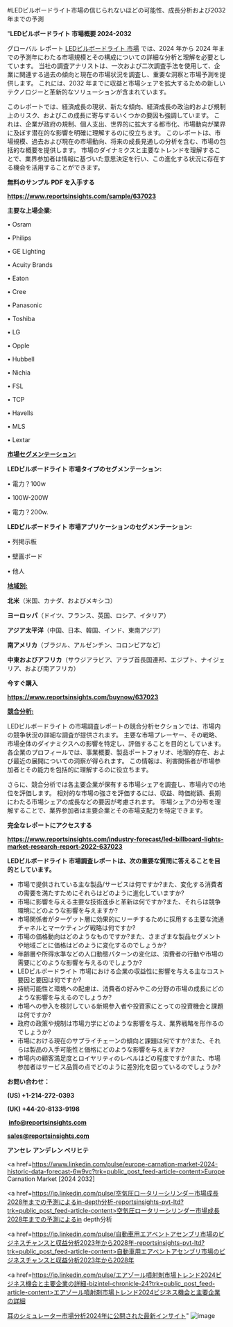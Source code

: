 #LEDビルボードライト市場の信じられないほどの可能性、成長分析および2032年までの予測

"<strong>LEDビルボードライト 市場概要 2024-2032</strong>

グローバル レポート <a href=https://www.reportsinsights.com/sample/637023>LEDビルボードライト 市場</a> では、2024 年から 2024 年までの予測年にわたる市場規模とその構成についての詳細な分析と理解を必要としています。 当社の調査アナリストは、一次および二次調査手法を使用して、企業に関連する過去の傾向と現在の市場状況を調査し、重要な洞察と市場予測を提供します。 これには、2032 年までに収益と市場シェアを拡大​​するための新しいテクノロジーと革新的なソリューションが含まれています。

このレポートでは、経済成長の現状、新たな傾向、経済成長の政治的および規制上のリスク、およびこの成長に寄与するいくつかの要因も強調しています。 これは、企業が政府の規制、個人支出、世界的に拡大する都市化、市場動向が業界に及ぼす潜在的な影響を明確に理解するのに役立ちます。 このレポートは、市場規模、過去および現在の市場動向、将来の成長見通しの分析を含む、市場の包括的な概要を提供します。 市場のダイナミクスと主要なトレンドを理解することで、業界参加者は情報に基づいた意思決定を行い、この進化する状況に存在する機会を活用することができます。

<strong><b>無料のサンプル PDF を入手する</b></strong>

<a href=https://www.reportsinsights.com/sample/637023><strong><u>https://www.reportsinsights.com/sample/637023</u></strong></a>

<strong>主要な上場企業:</strong>

• Osram

• Philips

• GE Lighting

• Acuity Brands

• Eaton

• Cree

• Panasonic

• Toshiba

• LG

• Opple

• Hubbell

• Nichia

• FSL

• TCP

• Havells

• MLS

• Lextar

<strong><u>市場セグメンテーション</u></strong><strong><u>:</u></strong>

<strong>LEDビルボードライト 市場タイプのセグメンテーション:</strong>

• 電力？100w

• 100W-200W

• 電力？200w.

<strong>LEDビルボードライト 市場アプリケーションのセグメンテーション:</strong>

• 列掲示板

• 壁画ボード

• 他人

<strong><u>地域別</u></strong><strong><u>:</u></strong>

<strong>北米</strong>（米国、カナダ、およびメキシコ）

<strong>ヨーロッパ</strong>（ドイツ、フランス、英国、ロシア、イタリア）

<strong>アジア太平洋</strong>（中国、日本、韓国、インド、東南アジア）

<strong>南アメリカ</strong>（ブラジル、アルゼンチン、コロンビアなど）

<strong>中東およびアフリカ</strong>（サウジアラビア、アラブ首長国連邦、エジプト、ナイジェリア、および南アフリカ）

<strong>今すぐ購入</strong>

<a href=https://www.reportsinsights.com/buynow/637023><strong><u>https://www.reportsinsights.com/buynow/637023</u></strong></a>

<strong><u>競合分析:</u></strong>

LEDビルボードライト の市場調査レポートの競合分析セクションでは、市場内の競争状況の詳細な調査が提供されます。 主要な市場プレーヤー、その戦略、市場全体のダイナミクスへの影響を特定し、評価することを目的としています。 各企業のプロフィールでは、事業概要、製品ポートフォリオ、地理的存在、および最近の展開についての洞察が得られます。 この情報は、利害関係者が市場参加者とその能力を包括的に理解するのに役立ちます。

さらに、競合分析では各主要企業が保有する市場シェアを調査し、市場内での地位を評価します。 相対的な市場の強さを評価するには、収益、時価総額、長期にわたる市場シェアの成長などの要因が考慮されます。 市場シェアの分布を理解することで、業界参加者は主要企業とその市場支配力を特定できます。

<strong>完全なレポートにアクセスする</strong>

<a href=https://www.reportsinsights.com/industry-forecast/led-billboard-lights-market-research-report-2022-637023><strong><u><b>https://www.reportsinsights.com/industry-forecast/led-billboard-lights-market-research-report-2022-637023</b></u></strong></a>

<strong><b>LEDビルボードライト 市場調査レポートは、次の重要な質問に答えることを目的としています。</b></strong>
<ul>
  <li>市場で提供されている主な製品/サービスは何ですか?また、変化する消費者の需要を満たすためにそれらはどのように進化していますか?</li>
  <li>市場に影響を与える主要な技術進歩と革新は何ですか?また、それらは競争環境にどのような影響を与えますか?</li>
  <li>市場関係者がターゲット層に効果的にリーチするために採用する主要な流通チャネルとマーケティング戦略は何ですか?</li>
  <li>市場の価格動向はどのようなものですか?また、さまざまな製品セグメントや地域ごとに価格はどのように変化するのでしょうか?</li>
  <li>年齢層や所得水準などの人口動態パターンの変化は、消費者の行動や市場の需要にどのような影響を与えるのでしょうか?</li>
  <li>LEDビルボードライト 市場における企業の収益性に影響を与える主なコスト要因と要因は何ですか?</li>
  <li>持続可能性と環境への配慮は、消費者の好みやこの分野の市場の成長にどのような影響を与えるのでしょうか?</li>
  <li>市場への参入を検討している新規参入者や投資家にとっての投資機会と課題は何ですか?</li>
  <li>政府の政策や規制は市場力学にどのような影響を与え、業界戦略を形作るのでしょうか?</li>
  <li>市場における現在のサプライチェーンの傾向と課題は何ですか?また、それらは製品の入手可能性と価格にどのような影響を与えますか?</li>
  <li>市場内の顧客満足度とロイヤリティのレベルはどの程度ですか?また、市場参加者はサービス品質の点でどのように差別化を図っているのでしょうか?</li>
</ul>
<strong>お問い合わせ：</strong>

<strong>(US) +1-214-272-0393</strong>

<strong>(UK) +44-20-8133-9198</strong>

<strong> </strong><a href=info@reportsinsights.com><strong><u>info@reportsinsights.com</u></strong></a>

<a href=sales@reportsinsights.com><strong><u>sales@reportsinsights.com</u></strong></a>

<strong>アンセレ アンデレン ベリヒテ</strong>

<a href=https://www.linkedin.com/pulse/europe-carnation-market-2024-historic-data-forecast-6w9vc?trk=public_post_feed-article-content>Europe Carnation Market [2024 2032]</a>

<a href=https://jp.linkedin.com/pulse/空気圧ロータリーシリンダー市場成長2028年までの予測によるin-depth分析-reportsinsights-pvt-ltd?trk=public_post_feed-article-content>空気圧ロータリーシリンダー市場成長2028年までの予測によるin depth分析</a>

<a href=https://jp.linkedin.com/pulse/自動車用エアベントアセンブリ市場のビジネスチャンスと収益分析2023年から2028年-reportsinsights-pvt-ltd?trk=public_post_feed-article-content>自動車用エアベントアセンブリ市場のビジネスチャンスと収益分析2023年から2028年</a>

<a href=https://jp.linkedin.com/pulse/エアゾール噴射剤市場トレンド2024ビジネス機会と主要企業の詳細-bizintel-chronicle-24?trk=public_post_feed-article-content>エアゾール噴射剤市場トレンド2024ビジネス機会と主要企業の詳細</a>

<a href=https://www.linkedin.com/pulse/耳のシミュレーター市場分析2024年に公開された最新インサイト-reports-insights-expert-ihdof/>耳のシミュレーター市場分析2024年に公開された最新インサイト</a>"
![image](https://github.com/aanak123/RIMarketer1/assets/158471119/4125692f-84be-4c2d-832e-bed62e643d40)
